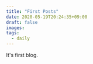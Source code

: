 ```yaml
---
title: "First Posts"
date: 2020-05-19T20:24:35+09:00
draft: false
images:
tags:
  - daily
---
```


It's first blog.